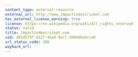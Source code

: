 ```yaml
---
content_type: external-resource
external_url: http://www.impactindexcricket.com
has_external_license_warning: true
license: https://en.wikipedia.org/wiki/All_rights_reserved
status: valid
title: impactindexcricket.com
uid: d81d5f9f-d137-4ea4-9ac7-20944be4cce0
url_status_code: 200
wayback_url: ''
---
```

